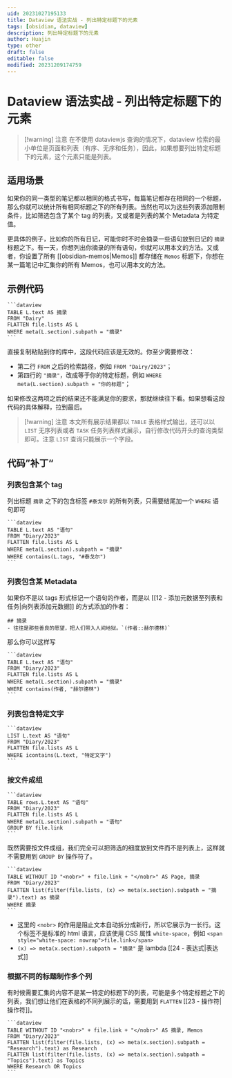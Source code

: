 ```yaml
---
uid: 20231027195133
title: Dataview 语法实战 - 列出特定标题下的元素
tags: [obsidian, dataview]
description: 列出特定标题下的元素
author: Huajin
type: other
draft: false
editable: false
modified: 20231209174759
---
```


# Dataview 语法实战 - 列出特定标题下的元素

> [!warning] 注意
> 在不使用 dataviewjs 查询的情况下，dataview 检索的最小单位是页面和列表（有序、无序和任务），因此，如果想要列出特定标题下的元素，这个元素只能是列表。

## 适用场景

如果你的同一类型的笔记都以相同的格式书写，每篇笔记都存在相同的一个标题，那么你就可以统计所有相同标题之下的所有列表。当然也可以为这些列表添加限制条件，比如筛选包含了某个 tag 的列表，又或者是列表的某个 Metadata 为特定值。

更具体的例子，比如你的所有日记，可能你时不时会摘录一些语句放到日记的 `摘录` 标题之下。有一天，你想列出你摘录的所有语句，你就可以用本文的方法。又或者，你设置了所有 [[obsidian-memos|Memos]] 都存储在 `Memos` 标题下，你想在某一篇笔记中汇集你的所有 Memos，也可以用本文的方法。

## 示例代码

`````示例代码
```dataview
TABLE L.text AS 摘录
FROM "Dairy"
FLATTEN file.lists AS L
WHERE meta(L.section).subpath = "摘录"
```
`````

直接复制粘贴到你的库中，这段代码应该是无效的。你至少需要修改：

- 第二行 `FROM` 之后的检索路径，例如 `FROM "Dairy/2023"`；
- 第四行的 `"摘录"`，改成等于你的特定标题，例如 `WHERE meta(L.section).subpath = "你的标题"`；

如果修改这两项之后的结果还不能满足你的要求，那就继续往下看。如果想看这段代码的具体解释，拉到最后。

> [!warning] 注意
> 本文所有展示结果都以 `TABLE` 表格样式输出，还可以以 `LIST` 无序列表或者 `TASK` 任务列表样式展示，自行修改代码开头的查询类型即可。注意 `LIST` 查询只能展示一个字段。

## 代码”补丁“

### 列表包含某个 tag

列出标题 `摘录` 之下的包含标签 `#泰戈尔` 的所有列表，只需要结尾加一个 `WHERE` 语句即可

`````示例代码
```dataview
TABLE L.text AS "语句"
FROM "Diary/2023"
FLATTEN file.lists AS L
WHERE meta(L.section).subpath = "摘录"
WHERE contains(L.tags, "#泰戈尔")
```
`````

### 列表包含某 Metadata

如果你不是以 tags 形式标记一个语句的作者，而是以 [[12 - 添加元数据至列表和任务|向列表添加元数据]] 的方式添加的作者：

```
## 摘录
- 往往是那些善良的愿望，把人们带入人间地狱。`(作者::赫尔德林)`
```

那么你可以这样写

`````示例代码
```dataview
TABLE L.text AS "语句"
FROM "Diary/2023"
FLATTEN file.lists AS L
WHERE meta(L.section).subpath = "摘录"
WHERE contains(作者, "赫尔德林")
```
`````

### 列表包含特定文字

`````示例代码
```dataview
LIST L.text AS "语句"
FROM "Diary/2023"
FLATTEN file.lists AS L
WHERE icontains(L.text, "特定文字")
```
`````

### 按文件成组

`````示例代码
```dataview
TABLE rows.L.text AS "语句"
FROM "Diary/2023"
FLATTEN file.lists AS L
WHERE meta(L.section).subpath = "语句"
GROUP BY file.link
```
`````

既然需要按文件成组，我们完全可以把筛选的细度放到文件而不是列表上，这样就不需要用到 `GROUP BY` 操作符了。

`````示例代码
```dataview
TABLE WITHOUT ID "<nobr>" + file.link + "</nobr>" AS Page, 摘录
FROM "Diary/2023"
FLATTEN list(filter(file.lists, (x) => meta(x.section).subpath = "摘录").text) as 摘录
WHERE 摘录
```
`````

- 这里的 `<nobr>` 的作用是阻止文本自动拆分成新行，所以它展示为一长行。这个标签不是标准的 html 语言，应该使用 CSS 属性 `white-space`，例如 `<span style="white-space: nowrap">file.link</span>`
- `(x) => meta(x.section).subpath = "摘录"` 是 lambda [[24 - 表达式|表达式]]

### 根据不同的标题制作多个列

有时候需要汇集的内容不是某一特定的标题下的列表，可能是多个特定标题之下的列表，我们想让他们在表格的不同列展示的话，需要用到 `FLATTEN` [[23 - 操作符|操作符]]。

`````示例代码
```dataview
TABLE WITHOUT ID "<nobr>" + file.link + "</nobr>" AS 摘录, Memos
FROM "Diary/2023"
FLATTEN list(filter(file.lists, (x) => meta(x.section).subpath = "Research").text) as Research
FLATTEN list(filter(file.lists, (x) => meta(x.section).subpath = "Topics").text) as Topics
WHERE Research OR Topics
```
`````